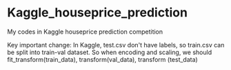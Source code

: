 # Kaggle_houseprice_prediction
My codes in Kaggle houseprice prediction competition


Key important change: 
In Kaggle, test.csv don't have labels, so train.csv can be split into train-val dataset. So when encoding and scaling, we should fit_transform(train_data), transform(val_data), transform (test_data)
